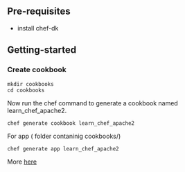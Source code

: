 Pre-requisites
-----------

- install chef-dk


Getting-started
----


### Create cookbook

    mkdir cookbooks
    cd cookbooks


Now run the chef command to generate a cookbook named learn_chef_apache2.

    chef generate cookbook learn_chef_apache2

For app ( folder contaninig cookbooks/)

    chef generate app learn_chef_apache2
   
   
More [here](https://learn.chef.io/learn-the-basics/ubuntu/make-your-recipe-more-manageable/)

